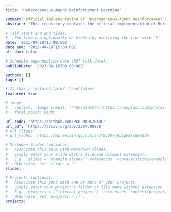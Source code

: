 ```yaml
---
title: 'Heterogeneous-Agent Reinforcement Learning'

summary: official implementation of Heterogeneous-Agent Reinforcement Learning (HARL) algorithms
abstract: 'This repository contains the official implementation of Heterogeneous-Agent Reinforcement Learning (HARL) algorithms, including HAPPO, HATRPO, HAA2C, HADDPG, HATD3, HAD3QN, and HASAC, based on PyTorch. HARL algorithms are markedly different from MAPPO in that they are generally applicable to heterogeneous agents and are supported by rigorous theories, often achieving superior performance. This repository allows researchers and practitioners to easily reproduce our results on seven challenging benchmarks or apply HARL algorithms to their intended applications.'

# Talk start and end times.
#   End time can optionally be hidden by prefixing the line with `#`.
date: '2023-04-18T13:00:00Z'
date_end: '2023-04-18T15:00:00Z'
all_day: false

# Schedule page publish date (NOT talk date).
publishDate: '2023-04-18T00:00:00Z'

authors: []
tags: []

# Is this a featured talk? (true/false)
featured: true

# image:
#   caption: 'Image credit: [**Unsplash**](https://unsplash.com/photos/bzdhc5b3Bxs)'
#   focal_point: Right

url_code: 'https://github.com/PKU-MARL/HARL'
url_pdf: 'https://arxiv.org/abs/2304.09870'
# url_slides: ''
# url_video: 'https://mp.weixin.qq.com/s/JTByU5vjHJlgPBscGE02QA'

# Markdown Slides (optional).
#   Associate this talk with Markdown slides.
#   Simply enter your slide deck's filename without extension.
#   E.g. `slides = "example-slides"` references `content/slides/example-slides.md`.
#   Otherwise, set `slides = ""`.
slides:

# Projects (optional).
#   Associate this post with one or more of your projects.
#   Simply enter your project's folder or file name without extension.
#   E.g. `projects = ["internal-project"]` references `content/project/deep-learning/index.md`.
#   Otherwise, set `projects = []`.
projects:
---
```

